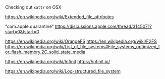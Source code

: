 
<!--
-->

Checking out `xattr` on OSX

https://en.wikipedia.org/wiki/Extended_file_attributes

"com.apple.quarantine"
https://discussions.apple.com/thread/3145071?start=0&tstart=0


https://en.wikipedia.org/wiki/OrangeFS
https://en.wikipedia.org/wiki/F2FS
https://en.wikipedia.org/wiki/List_of_file_systems#File_systems_optimized_for_flash_memory.2C_solid_state_media

https://en.wikipedia.org/wiki/Infinit
https://infinit.io/

https://en.wikipedia.org/wiki/Log-structured_file_system

<!-- vim: set autoindent expandtab sw=4 syntax=markdown: -->
